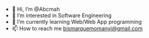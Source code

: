 - 👋 Hi, I’m @Abcmah
- 👀 I’m interested in Software Engineering
- 🌱 I’m currently learning Web/Web App programming
- 📫 How to reach me bismarquemomanyi@gmail.com

<!---
Abcmah/Abcmah is a ✨ special ✨ repository because its `README.md` (this file) appears on your GitHub profile.
You can click the Preview link to take a look at your changes.
--->
